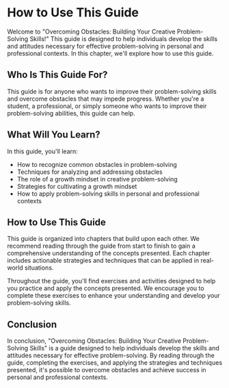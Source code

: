 How to Use This Guide
==============================================

Welcome to "Overcoming Obstacles: Building Your Creative Problem-Solving Skills!" This guide is designed to help individuals develop the skills and attitudes necessary for effective problem-solving in personal and professional contexts. In this chapter, we'll explore how to use this guide.

Who Is This Guide For?
----------------------

This guide is for anyone who wants to improve their problem-solving skills and overcome obstacles that may impede progress. Whether you're a student, a professional, or simply someone who wants to improve their problem-solving abilities, this guide can help.

What Will You Learn?
--------------------

In this guide, you'll learn:

* How to recognize common obstacles in problem-solving
* Techniques for analyzing and addressing obstacles
* The role of a growth mindset in creative problem-solving
* Strategies for cultivating a growth mindset
* How to apply problem-solving skills in personal and professional contexts

How to Use This Guide
---------------------

This guide is organized into chapters that build upon each other. We recommend reading through the guide from start to finish to gain a comprehensive understanding of the concepts presented. Each chapter includes actionable strategies and techniques that can be applied in real-world situations.

Throughout the guide, you'll find exercises and activities designed to help you practice and apply the concepts presented. We encourage you to complete these exercises to enhance your understanding and develop your problem-solving skills.

Conclusion
----------

In conclusion, "Overcoming Obstacles: Building Your Creative Problem-Solving Skills" is a guide designed to help individuals develop the skills and attitudes necessary for effective problem-solving. By reading through the guide, completing the exercises, and applying the strategies and techniques presented, it's possible to overcome obstacles and achieve success in personal and professional contexts.

